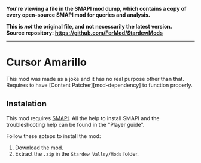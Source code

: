**You're viewing a file in the SMAPI mod dump, which contains a copy of every open-source SMAPI mod
for queries and analysis.**

**This is _not_ the original file, and not necessarily the latest version.**  
**Source repository: https://github.com/FerMod/StardewMods**

----

# Cursor Amarillo

This mod was made as a joke and it has no real purpose other than that.
Requires to have [Content Patcher][mod-dependency] to function properly.

## Instalation

This mod requires [SMAPI][smapi]. All the help to install SMAPI and the troubleshooting help can be found in the "Player guide".

Follow these spteps to install the mod:

1. Download the mod.
2. Extract the `.zip` in the `Stardew Valley/Mods` folder.

[smapi]: https://smapi.io/
